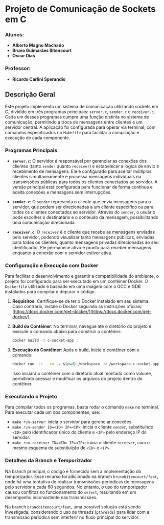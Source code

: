 # Projeto de Comunicação de Sockets em C

### Alunos:
- **Alberto Magno Machado**
- **Bruno Guimarães Bitencourt**
- **Oscar Dias**

### Professor:
- **Ricardo Carlini Sperandio**

## Descrição Geral

Este projeto implementa um sistema de comunicação utilizando sockets em C, dividido em três programas principais: `server.c`, `sender.c` e `receiver.c`. Cada um desses programas cumpre uma função distinta no sistema de comunicação, permitindo a troca de mensagens entre clientes e um servidor central. A aplicação foi configurada para operar via terminal, com comandos especificados no `Makefile` para facilitar a compilação e execução de cada componente.

### Programas Principais

- **`server.c`**: O servidor é responsável por gerenciar as conexões dos clientes (tanto `sender` quanto `receiver`) e estabelecer a lógica de envio e recebimento de mensagens. Ele é configurado para aceitar múltiplos clientes simultaneamente e processa mensagens individuais ou transmissões públicas para todos os clientes conectados ao servidor. A versão principal está configurada para funcionar de forma contínua e aceita conexões e mensagens sem interrupções.

- **`sender.c`**: O `sender` representa o cliente que envia mensagens para o servidor, que podem ser direcionadas a um cliente específico ou para todos os clientes conectados ao servidor. Através do `sender`, o usuário pode escolher o destinatário e o conteúdo da mensagem, possibilitando uma comunicação direcionada.

- **`receiver.c`**: O `receiver` é o cliente que recebe as mensagens enviadas pelo servidor, podendo visualizar tanto mensagens públicas, enviadas para todos os clientes, quanto mensagens privadas direcionadas ao seu identificador. Ele permanece ativo e pronto para receber mensagens enquanto a conexão com o servidor estiver ativa.

### Configuração e Execução com Docker

Para facilitar o desenvolvimento e garantir a compatibilidade do ambiente, o projeto foi configurado para ser executado em um contêiner Docker. O `Dockerfile` utilizado é baseado em uma imagem com o GCC e GDB instalados para compilar e depurar o código. 

1. **Requisitos**: Certifique-se de ter o Docker instalado em seu sistema. Caso contrário, instale o Docker seguindo as instruções oficiais: [https://docs.docker.com/get-docker/](https://docs.docker.com/get-docker/).

2. **Build do Contêiner**: No terminal, navegue até o diretório do projeto e execute o comando abaixo para construir o contêiner:
    ```bash
    docker build -t c-socket-app .
    ```

3. **Execução do Contêiner**: Após o build, inicie o contêiner com o comando:
    ```bash
    docker run -it --rm -v $(pwd):/workspace -w /workspace c-socket-app
    ```
   Isso iniciará o contêiner com o diretório atual montado como volume, permitindo acessar e modificar os arquivos do projeto dentro do contêiner.

### Executando o Projeto

Para compilar todos os programas, basta rodar o comando `make` no terminal. Para executar cada um dos componentes, use:

- `make run-server`: inicia o servidor para gerenciar conexões.
- `make run-sender ID=<ID> IP=<IP>`: inicia o cliente `sender`, substituindo `<ID>` pelo identificador único do cliente e `<IP>` pelo endereço IP do servidor.
- `make run-receiver ID=<ID> IP=<IP>`: inicia o cliente `receiver`, com o mesmo esquema de substituição de `<ID>` e `<IP>`.

### Detalhes da Branch e Temporizador

Na branch principal, o código é fornecido sem a implementação do temporizador. Esse recurso foi adicionado na branch `brunobitencourt/feat`, onde há uma tentativa de realizar transmissões periódicas de mensagens pelo servidor a cada 60 segundos. No entanto, o uso do temporizador causou conflitos no funcionamento do `select`, resultando em um desempenho inconsistente nas transmissões. 

Na branch `brunobitencourt/feat`, uma possível solução está sendo investigada, considerando o uso de threads (`pthreads`) para lidar com a transmissão periódica sem interferir no fluxo principal do servidor.
